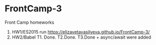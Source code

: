 # FrontCamp-3
Front Camp homeworks
1. HW1/ES2015 run https://elizavetavasilyeva.github.io/FrontCamp-3/
2. HW2/Babel T1. Done. T2.Done. T3.Done + async/await were added
